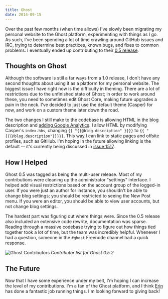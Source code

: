 ```yaml
---
title: Ghost
date: 2014-09-15
---
```


Over the past few months (when time allows) I've slowly been migrating my personal website to the Ghost platform, experimenting with things as I go. As such, I've been spending a lot of time crawling around GitHub issues and IRC, trying to determine best practices, known bugs, and fixes to common problems. I eventually ended up contributing to their [0.5 release](http://blog.ghost.org/ghost-0-5/).

## Thoughts on Ghost

Although the software is still a far ways from a 1.0 release, I don't have any second thoughts about using it as a platform for my personal website. The biggest issue I have right now is the difficulty in theming. There are a lot of restrictions due to the unfinished state of Ghost; in order to work around these, you need to sometimes edit Ghost Core, making future upgrades a pain in the neck. I've decided to just use the default theme (Casper) for now, and work on a custom theme later down the road.

The two changes I still make to the codebase is allowing HTML in the blog description and [adding Google Analytics](https://ghost.org/forum/installation/413-implementing-google-analytics/). I allow HTML by modifying Casper's `index.hbs`, changing `{{ "{{@blog.description" }}}}` to `{{ "{{{@blog.description"}}}}}`. This way I can link to static pages and offsite profiles, such as GitHub. I'm hoping in the future allowing linking is the default -- it's currently being discussed in [issue 1517](https://github.com/TryGhost/Ghost/issues/1517).

## How I Helped

Ghost 0.5 was tagged as being the multi-user release. Most of my contributions were cleaning up the administrator "settings" interface. I helped add visual restrictions based on the account group of the logged-in user. If you were just an author for instance, you shouldn't be able to change blog settings; you should be restricted to seeing the New Post menu. If you were an editor, you should be able to view user accounts, but not change blog settings.

The hardest part was figuring out where things were. Since the 0.5 release also included an extensive code rewrite, documentation was sparse. Reading through a massive codebase trying to figure out how things tied together took a lot of time, but the team was incredibly helpful. Whenever I had a question, someone in the `#ghost` Freenode channel had a quick response.

![Ghost Contributors](/images/posts/ghost_credits.png)
_Contributor list for Ghost 0.5.2_

## The Future

Now that I have some experience under my belt, I'm hoping I can increase the level of my contributions. I'm a fan of the Ghost platform, and I think [Erin](https://github.com/ErisDS) has done a fantastic job running things. I'm looking forward to giving back!
